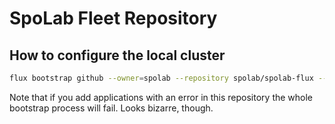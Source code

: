 # SpoLab Fleet Repository

## How to configure the local cluster

```bash
flux bootstrap github --owner=spolab --repository spolab/spolab-flux --path clusters/k8s.local --personal  
```
Note that if you add applications with an error in this repository the whole bootstrap process will fail. Looks bizarre, though.
